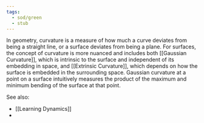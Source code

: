 ```yaml
---
tags:
  - sod/green
  - stub
---
```


In geometry, curvature is a measure of how much a curve deviates from being a straight line, or a surface deviates from being a plane. For surfaces, the concept of curvature is more nuanced and includes both [[Gaussian Curvature]], which is intrinsic to the surface and independent of its embedding in space, and [[Extrinsic Curvature]], which depends on how the surface is embedded in the surrounding space. Gaussian curvature at a point on a surface intuitively measures the product of the maximum and minimum bending of the surface at that point.

See also:
- [[Learning Dynamics]]
- 